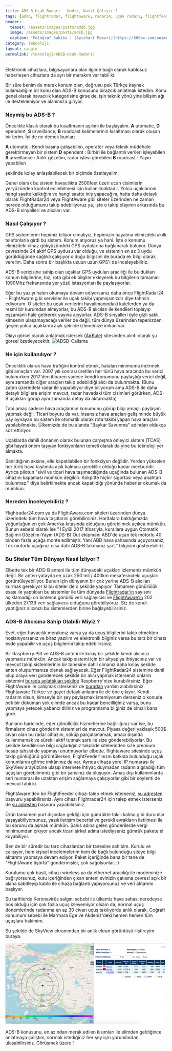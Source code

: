```yaml
---
title: ADS-B Uçak Radarı - Nedir, Nasıl Çalışır ?
tags: [adsb, flightradar, flightaware, radar24, uçak radarı, flightfeeder, radarbox, hava radarı]
header:
  teaser: /assets/images/posts/adsb.jpg
  image: /assets/images/posts/adsb.jpg
  caption: "Fotoğraf Sahibi : [Apichart Meesri](https://500px.com/auimeesri)"
category: Teknoloji
layout: single
permalink: /teknoloji/ADSB-Ucak-Radari/
---
```


Elektronik cihazlara, bilgisayarlara olan ilgime bağlı olarak kablosuz haberleşen cihazlara da ayrı bir merakım var tabii ki.

Bir süre benim de merak konum olan, doğrusu pek Türkçe kaynak bulamadığım bir konu olan ADS-B konusunu birazcık anlatmak istedim. Konu genel olarak havacılık kategorisine girse de, işin teknik yönü yine bilişim ağı ile destekleniyor ve alanımıza giriyor.

### Neymiş bu ADS-B ?

Öncelikle klasik olarak bu kısaltmanın açılımı ile başlayalım.
**A** utomatic, **D** ependent, **S** urveillance, **B** roadcast kelimelerinin kısaltması olarak oluşan bir terim. İyi de ne demek bunlar;

**A** utomatic : Kendi başına çalışabilen, operatör veya teknik müdehale gerektirmeyen bir sistem
**D** ependent : Birbiri ile bağlantılı verileri işleyebilen
**S** urveillance : Anlık gözetim, radar işlevi görebilen
**B** roadcast : Yayın yapabilen

şeklinde kolay anlaşılabilecek bir biçimde özetleyelim.

Genel olarak bu sistem havacılıkta 2500feet üzeri uçan cisimlerin yeryüzünden kontrol edilebilmesi için kullanılmaktadır. Yolcu uçaklarının hangi saatte kalktığını ve hangi saatte iniş yapacağını, hatta daha detaylı olarak FlightRadar24 veya FlightAware gibi siteler üzerinden ne zaman nerede olduğumunu takip edebiliyoruz ya, işte o takip olayının arkasında bu ADS-B sinyalleri ve alıcıları var.

### Nasıl Çalışıyor ?

GPS sistemlerini hepimiz biliyor olmalıyız, hepimizin hayatına elimizdeki akıllı telefonlarla girdi bu sistem. Konum atıyoruz ya hani. İşte o konumu elimizdeki cihaz gökyüzündeki GPS uydularına bağlanarak buluyor. Dünya çevresinde 24 aktif GPS uydusu var olduğu, ve sistemin en az 3 uydu görüldüğünde sağlıklı çalışıyor olduğu bilgisini de burada ek bilgi olarak verelim. Daha sonra bir başlıkta uzuun uzun GPS'i de inceleyebiliriz.

ADS-B vericisine sahip olan uçaklar GPS uyduları aracılığı ile buldukları konum bilgilerine, hız, rota gibi ek bilgiler ekleyerek bu bilgilerin tamamını 1090Mhz frekansında yer yüzü istasyonları ile paylaşıyorlar.

Eğer bu yazıyı halen okumaya devam ediyorsanız daha önce FlightRadar24 - FlightAware gibi servisler ile uçak takibi yapmışsınızdır diye tahmin ediyorum. O siteler bu uçak verilerini havalimanındaki kulelerden ya da resmi bir kurumdan almıyorlar, bu ADS-B alıcıları ile kendileri toplayıp eşzamanlı hale getirerek yayına açıyorlar. ADS-B sinyalleri öyle gizli saklı, kimsenin ulaşamayacağı veriler de değil, tüm dünya üzerinden tepenizden geçen yolcu uçaklarını açık şekilde izlemenize imkan var.

Olayı görsel olarak anlatmak istersek ([AirKule](http://www.airkule.com/yazar/ADS-B-ILE-GELECEGIN-PILOTSUZ-UCAK-TEKNOLOJISI/1229)) sitesinden alıntı olarak şu görsel özetleyecektir.
![ADSB-Calisma](http://www.airkule.com/images/image/ADS-B-takip-izleme05.jpg)

### Ne için kullanılıyor ?

Önceliklik olarak hava trafiğini kontrol etmek, hataları minimuma indirmek gibi amaçları var. 2007 yılı sonrası üretilen her türlü hava aracında bu verici bulunurken 2017'den itibaren sadece kendi konumunu paylaştığı verici değil, aynı zamanda diğer araçları takip edebildiği alıcı da bulunmakta. (Bunu zaten üzerindeki radar ile yapabiliyor diye biliyorum ama ADS-B ile daha detaylı bilgilere erişim mevcut, radar havadaki tüm cisimleri görürken, ADS-B uçakları görüp aynı zamanda detay da aktarmakta)

Tabi amaç sadece hava araçlarının konumunu görüp bilgi amaçlı paylaşım yapmak değil. Ticari boyutu da var. İnsansız hava araçları gelişiminde büyük pay oynayan bu sistem ile otomatik olarak rota takibi yapan hava araçları yapılabilmekte. Ülkemizde de bu alanda "Baykar Savunma" adından oldukça söz ettiriyor.

Uçaklarda dahili donanım olarak bulunan çarpışma önleyici sistem (TCAS) gibi hayati önem taşıyan fonkiyonların temeli olarak da yine bu teknoloji yer almakta.

Sanıldığının aksine, elle kapatılabilen bir fonksiyon değildir. Yerden yükselen her türlü hava taşıtında açık kalması gereklilik olduğu kadar mecburidir. Ayrıca pilotun "sivil ve ticari hava taşımacılığında uçağında bulunan ADS-B cihazını kapaması mümkün değildir. Kokpitte hiçbir sigortası veya anahtarı bulunmaz." diye belirtilmekte ancak kapatıldığı yönünde haberler okumak da mümkün.

### Nereden İnceleyebiliriz ?

Flightradar24.com ya da FlightAware.com siteleri üzerinden dünya üzerindeki tüm hava taşıtlarını görebilirsiniz. Haritalara baktığımızda yoğunluğun en çok Amerika kıtasında olduğunu görebilmek açıkca mümkün. Bunun sebebi olarak ise "1 Eylül 2017 itibarıyla, kurallara uygun Otomatik Bağımlı Gözetim-Yayın (ADS-B) Out ekipmanı ABD'de uçan tek motorlu 40 binden fazla uçağa monte edilmiştir. Yani ABD hava sahasında uçuyorsanız, Tek motorlu uçağınız olsa dahi ADS-B takmanız şart." bilgisini gösterebiliriz.

### Bu Siteler Tüm Dünyayı Nasıl İzliyor ?

Elbette tek bir ADS-B anteni ile tüm dünyadaki uçakları izlemeniz mümkün değil. Bir anten yatayda en uzak 250 mil / 400km mesafesindeki uçuşları görüntüleyebiliyor. Bunun için dünyanın bir çok yerine ADS-B alıcıları kurmak gerekiyor ki bu siteler de o şekilde yapıyor. Tamamen gönüllülük esası ile yaptıkları bu sistemler ile tüm dünyada [Flightradar'ın](https://www.flightradar24.com/share-statistics) sayısını açıklamadığı on binlerce gönüllü veri sağlayıcısı  ve [FlightAware'ın](https://flightaware.com/adsb/stats/) 202 ülkeden 27.139 veri sağlayıcısı olduğunu görebiliyoruz. Siz de kendi yaptığınız alıcınızı bu sistemlerden birine bağlayabilirsiniz.

### ADS-B Alıcısına Sahip Olabilir Miyiz ?

Evet, eğer havacılık merakınız varsa ya da uçuş bilgilerini takip etmekten hoşlanıyorsanız ve biraz yazılım ve elektronik bilginiz varsa bu tarz bir cihazı evde yapabilir ve uçuş bilgilerini takip edebilirsiniz.

Bir Raspberry Pi3 ve ADS-B anteni ile kolay bir şekilde kendi alıcınızı yapmanız mümkün. Ancak takip sistemi için bir altyapıya ihtiyacınız var ve mevcut takip sistemlerinin bir tanesine dahil olmanız daha kolay şekilde anten oluşturmanıza olanak sağlayacak. Eğer FlightRadar24 sistemine dahil olup oraya veri gönderecek şekilde bir alıcı yapmak isterseniz onların sistemini [burada anlattıkları şekilde](https://www.flightradar24.com/share-your-data) Raspberry'nize kurabilirsiniz.
Eğer FlightAware ile çalışmak isterseniz de [buradan](https://flightaware.com/adsb/piaware/build) yardım alabilirsiniz. Flightaware Türkçe ve gayet detaylı anlatımı ile de öne çıkıyor.
Kendi radarım olsun, kimseyle bir şey paylaşmak istemiyorum derseniz o konuda pek bir döküman yok elimde ancak bu kadar bencilliğiniz varsa, bunu yapmaya yetecek yabancı diliniz ve programlama bilginiz de olmalı bana göre.

Bunların haricinde, eğer gönüllülük hizmetlerine bağlılığınız var ise, bu firmaların cihaz gönderim sistemleri de mevcut. Piyasa değeri yaklaşık 500$ civarı olan bu radar cihazını, söküp parçalamamak, amacı dışında kullanmamak ve sürekli aktif tutmak şartı ile size gönderebiliyorlar. Bu şekilde kendilerine bilgi sağladığınız takdirde sitelerinden size premium hesap tahsisi de yapmayı unutmuyorlar elbette. flightaware sitesinde uçuş takip günlüğünü görüntülerken, FlightFeeder'ınızın katkıda bulunduğu uçak konumlarını görme imkânınız da var. Ayrıca cihaza yerel IP numarası ile SkyView arayüzüne ulaşıp internete ihtiyaç duymadan radarın algıladığı tüm uçuşları görebilmeniz gibi bir şansınız da oluşuyor. Amaç dışı kullanımlarda seri numarası ile uzaktan erişim sağlamaya çalışıyorlar gibi bir söylenti de mevcut tabii ki.

FlightAware'den bir FlightFeeder cihazı talep etmek isterseniz, [şu adresten](https://tr.flightaware.com/adsb/request) başvuru yapabilirsiniz. Aynı cihazı Flightradar24 için talep etmek isterseniz de [şu adresten](https://www.flightradar24.com/apply-for-receiver) başvuru yapabilirsiniz.

Ürün tamamen yurt dışından geldiği için gümrükte takılı kalma gibi durumlar yaşayabiliyorsunuz, yazılı iletişim becerisi ve gerekli evrakların iletilmesi ile bu sorunu da aşmak mümkün. Şahıs adına gelen gönderilerde vergi minimumdan çıkıyor ancak ticari şirket adına istediyseniz gümrük pakete el koyabiliyor.

Ben de bir süredir bu tarz cihazlardan bir tanesine sahibim. Kurulu ve çalışıyor, hem kişisel incelemelerim hem de bağlı bulunduğu siteye bilgi aktarımı yapmaya devam ediyor. Paket içeriğinde bana bir tane de "FlightAware tişörtü" göndermişler, çok sağolsunlar. :)

Kurulumu çok basit, cihazı wireless ya da ethernet aracılığı ile modeminize bağlıyorsunuz, kutu içeriğinden çıkan anteni evinizin çatısına çevresi açık bir alana sabitleyip kablo ile cihaza bağlantı yapıyorsunuz ve veri aktarımı başlıyor.

Şu tarihlerde Koronavirüs salgını sebebi ile ülkemiz hava sahası neredeyse boş olduğu için çok fazla uçuş izleyemiyor olsam da, normal uçuş dönemlerinde radarıma en az 30 civarı uçuş takılıyordu anlık olarak. Coğrafi konumum sebebi ile Marmara Ege ve Akdeniz'deki hemen hemen tüm uçuşlara hakimim.

Şu şekilde de SkyView ekranımdan bir anlık ekran görüntüsü iliştireyim buraya.

![ADSB-Radar](/assets/images/posts/yazi/radar.jpg)

ADS-B konusunu, en azından merak edilen kısımları ile elimden geldiğince anlatmaya çalıştım, sormak istediğiniz her şey için yorumlardan ulaşabilirsiniz. Görüşmek üzere !
